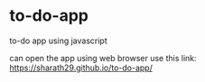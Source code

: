 # to-do-app
to-do app using javascript

can open the app using web browser 
use this link: https://sharath29.github.io/to-do-app/
